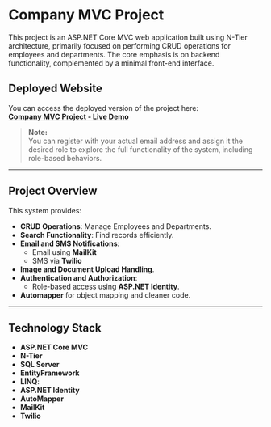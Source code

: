 # **Company MVC Project**

This project is an ASP.NET Core MVC web application built using N-Tier architecture, primarily focused on performing CRUD operations for employees and departments. The core emphasis is on backend functionality, complemented by a minimal front-end interface.

## **Deployed Website**

You can access the deployed version of the project here:  
[**Company MVC Project - Live Demo**](<http://crudmvcroute.runasp.net/>)
> **Note:**  
You can register with your actual email address and assign it the desired role to explore the full functionality of the system, including role-based behaviors.






---

## **Project Overview**

This system provides:
- **CRUD Operations**: Manage Employees and Departments.
- **Search Functionality**: Find records efficiently.
- **Email and SMS Notifications**:
  - Email using **MailKit**  
  - SMS via **Twilio**
- **Image and Document Upload Handling**.
- **Authentication and Authorization**:
  - Role-based access using **ASP.NET Identity**.
- **Automapper** for object mapping and cleaner code.

---

## **Technology Stack**

- **ASP.NET Core MVC**
- **N-Tier**
- **SQL Server**
- **EntityFramework**
- **LINQ**:
- **ASP.NET Identity**
- **AutoMapper**
- **MailKit**
- **Twilio**
   

